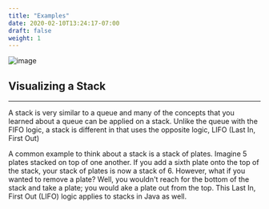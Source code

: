 ```yaml
---
title: "Examples"
date: 2020-02-10T13:24:17-07:00
draft: false
weight: 1
--- 
```

<!--<link rel="stylesheet" href="../../style.css">-->

![image](../../img/stackIntro.png)

## Visualizing a Stack

<hr>

A stack is very similar to a queue and many of the concepts that you learned about a queue can be applied on a stack. Unlike the queue with the FIFO logic, a stack is different in that uses the opposite logic, LIFO (Last In, First Out)

A common example to think about a stack is a stack of plates. Imagine 5 plates stacked on top of one another. If you add a sixth plate onto the top of the stack, your stack of plates is now a stack of 6. However, what if you wanted to remove a plate? Well, you wouldn't reach for the bottom of the stack and take a plate; you would ake a plate out from the top. This Last In, First Out (LIFO) logic applies to stacks in Java as well.